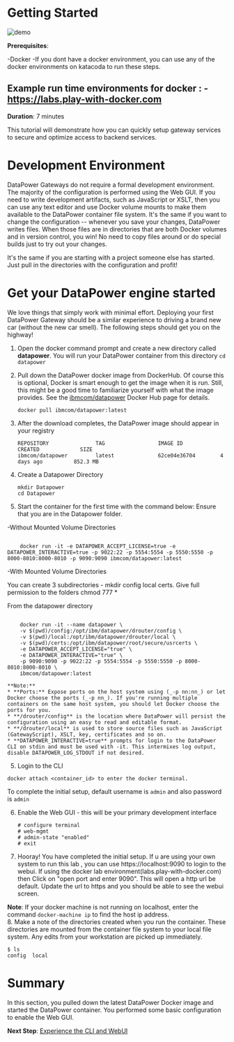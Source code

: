 # Getting Started

![demo](start-with-docker.gif)

**Prerequisites**: 

-Docker
-If you dont have a docker environment, you can use any of the docker environments on katacoda to run these steps.

Example run time environments for docker :
-https://labs.play-with-docker.com
-

**Duration**: 7 minutes

This tutorial will demonstrate how you can quickly setup gateway services to secure and optimize access to backend services.


# Development Environment

DataPower Gateways do not require a formal development environment. The majority of the configuration is performed using the Web GUI. If you need to write development artifacts, such as JavaScript or XSLT, then you can use any text editor and use Docker volume mounts to make them available to the DataPower container file system. It's the same if you want to change the configuration -- whenever you save your changes, DataPower writes files. When those files are in directories that are both Docker volumes and in version control, you win! No need to copy files around or do special builds just to try out your changes.

It's the same if you are starting with a project someone else has started. Just pull in the directories with the configuration and profit!

# Get your DataPower engine started

We love things that simply work with minimal effort. Deploying your first DataPower Gateway should be a similar experience to driving a brand new car (without the new car smell). The following steps should get you on the highway!

1. Open the docker command prompt and create a new directory called **datapower**. You will run your DataPower container from this directory `cd datapower`
2. Pull down the DataPower docker image from DockerHub. Of course this is optional, Docker is smart enough to get the image when it is run. Still, this might be a good time to familiarize yourself with what the image provides. See the [ibmcom/datapower](https://hub.docker.com/r/ibmcom/datapower/) Docker Hub page for details.

    ```
    docker pull ibmcom/datapower:latest
    ```

3. After the download completes, the DataPower image should appear in your registry

    ```
    REPOSITORY               TAG                 IMAGE ID            CREATED             SIZE
    ibmcom/datapower         latest              62ce04e36704        4 days ago          852.3 MB
    ```
4. Create a Datapower Directory
    ```
    mkdir Datapower
    cd Datapower
    ```
4. Start the container for the first time with the command below:
    Ensure that you are in the Datapower folder.

-Without Mounted Volume Directories 
```

    docker run -it -e DATAPOWER_ACCEPT_LICENSE=true -e  DATAPOWER_INTERACTIVE=true -p 9022:22 -p 5554:5554 -p 5550:5550 -p 8000-8010:8000-8010 -p 9090:9090 ibmcom/datapower:latest
```
-With Mounted Volume Directories

You can create 3 subdirectories  - 
mkdir config local certs. Give full permission to the folders
chmod 777 *

From the datapower directory

```

    docker run -it --name datapower \
    -v $(pwd)/config:/opt/ibm/datapower/drouter/config \
    -v $(pwd)/local:/opt/ibm/datapower/drouter/local \
    -v $(pwd)/certs:/opt/ibm/datapower/root/secure/usrcerts \
    -e DATAPOWER_ACCEPT_LICENSE="true" \
    -e DATAPOWER_INTERACTIVE="true" \
    -p 9090:9090 -p 9022:22 -p 5554:5554 -p 5550:5550 -p 8000-8010:8000-8010 \
    ibmcom/datapower:latest
```

    **Note:** 
    * **Ports:** Expose ports on the host system using (_-p nn:nn_) or let Docker choose the ports (_-p nn_). If you're running multiple containers on the same host system, you should let Docker choose the ports for you.
    * **/drouter/config** is the location where DataPower will persist the configuration using an easy to read and editable format.
    * **/drouter/local** is used to store source files such as JavaScript (GatewayScript), XSLT, key, certificates and so on.
    * **DATAPOWER_INTERACTIVE=true** prompts for login to the DataPower CLI on stdin and must be used with -it. This intermixes log output, disable DATAPOWER_LOG_STDOUT if not desired.

5. Login to the CLI 

```
docker attach <container_id> to enter the docker terminal.
```
 To complete the initial setup, default username is `admin` and also password is `admin`

6. Enable the Web GUI - this will be your primary development interface
    ```
    # configure terminal
    # web-mgmt
    # admin-state "enabled"
    # exit  
    ```
7. Hooray! You have completed the initial setup. If u are using your own system to run this lab , you can use https://localhost:9090 to login to the webui. 
If using the docker lab environment(labs.play-with-docker.com) then Click on "open port and enter 9090". This will open a http url be default. Update the url to https and you should be able to see the webui screen.

**Note**: If your docker machine is not running on localhost, enter the command `docker-machine ip` to find the host ip address.  
8. Make a note of the directories created when you run the container. These directories are mounted from the container file system to your local file system. Any edits from your workstation are picked up immediately.

```
$ ls
config	local 
```

# Summary

In this section, you pulled down the latest DataPower Docker image and started the DataPower container. You performed some basic configuration to enable the Web GUI.

**Next Step**: [Experience the CLI and WebUI](experience-cli-webgui.md)
